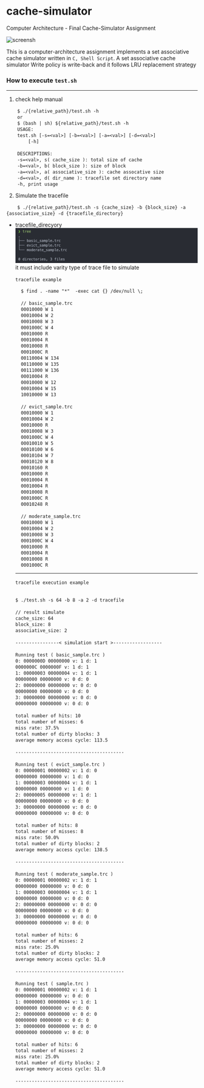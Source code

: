 # cache-simulator

Computer Architecture - Final Cache-Simulator Assignment

![screensh](https://camo.githubusercontent.com/08b40541bb7affad34943fab21e7c1e32fa88c99930c775b7db2dbb9e92d0047/68747470733a2f2f696d672e736869656c64732e696f2f62616467652f4c6963656e63652d4d49542d626c75652e737667)

This is a computer-architecture assignment implements a set associative cache simulator written in <code>C, Shell Script</code>. A set associative cache simulator Write policy is write-back and it follows LRU replacement strategy

### How to execute <code>test.sh</code>

---

1. check help manual

```
    $ ./{relative_path}/test.sh -h
    or
    $ (bash | sh) ${relative_path}/test.sh -h
    USAGE:
    test.sh [-s=<val>] [-b=<val>] [-a=<val>] [-d=<val>]
        [-h]

    DESCRIPTIONS:
    -s=<val>, s( cache_size ): total size of cache
    -b=<val>, b( block_size ): size of block
    -a=<val>, a( associative_size ): cache assocative size
    -d=<val>, d( dir_name ): tracefile set directory name
    -h, print usage
```

2. Simulate the tracefile

```
    $ ./{relative_path}/test.sh -s {cache_size} -b {block_size} -a {associative_size} -d {tracefile_directory}
```

- tracefile_direcyory
  ![screensh](./img/tracefile_dir.png)
  it must include varity type of trace file to simulate

  <code>tracefile example</code>

  ```
    $ find . -name "*"  -exec cat {} /dev/null \;

    // basic_sample.trc
    00010000 W 1
    00010004 W 2
    00010008 W 3
    0001000C W 4
    00010000 R
    00010004 R
    00010008 R
    0001000C R
    00110004 W 134
    00110000 W 135
    00111000 W 136
    00010004 R
    00010000 W 12
    00010004 W 15
    10010000 W 13

    // evict_sample.trc
    00010000 W 1
    00010004 W 2
    00010000 R
    00010008 W 3
    0001000C W 4
    00010010 W 5
    00010100 W 6
    00010104 W 7
    00010120 W 8
    00010160 R
    00010000 R
    00010004 R
    00010004 R
    00010008 R
    0001000C R
    00010248 R

    // moderate_sample.trc
    00010000 W 1
    00010004 W 2
    00010008 W 3
    0001000C W 4
    00010000 R
    00010004 R
    00010008 R
    0001000C R
  ```

  ***

  <code>tracefile execution example</code>

  ```

  $ ./test.sh -s 64 -b 8 -a 2 -d tracefile

  // result simulate
  cache_size: 64
  block_size: 8
  associative_size: 2

  ----------------< simulation start >------------------

  Running test ( basic_sample.trc )
  0: 0000000D 00000000 v: 1 d: 1
  0000000C 0000000F v: 1 d: 1
  1: 00000003 00000004 v: 1 d: 1
  00000000 00000000 v: 0 d: 0
  2: 00000000 00000000 v: 0 d: 0
  00000000 00000000 v: 0 d: 0
  3: 00000000 00000000 v: 0 d: 0
  00000000 00000000 v: 0 d: 0

  total number of hits: 10
  total number of misses: 6
  miss rate: 37.5%
  total number of dirty blocks: 3
  average memory access cycle: 113.5

  ----------------------------------------

  Running test ( evict_sample.trc )
  0: 00000001 00000002 v: 1 d: 0
  00000000 00000000 v: 1 d: 0
  1: 00000003 00000004 v: 1 d: 1
  00000000 00000000 v: 1 d: 0
  2: 00000005 00000000 v: 1 d: 1
  00000000 00000000 v: 0 d: 0
  3: 00000000 00000000 v: 0 d: 0
  00000000 00000000 v: 0 d: 0

  total number of hits: 8
  total number of misses: 8
  miss rate: 50.0%
  total number of dirty blocks: 2
  average memory access cycle: 138.5

  ----------------------------------------

  Running test ( moderate_sample.trc )
  0: 00000001 00000002 v: 1 d: 1
  00000000 00000000 v: 0 d: 0
  1: 00000003 00000004 v: 1 d: 1
  00000000 00000000 v: 0 d: 0
  2: 00000000 00000000 v: 0 d: 0
  00000000 00000000 v: 0 d: 0
  3: 00000000 00000000 v: 0 d: 0
  00000000 00000000 v: 0 d: 0

  total number of hits: 6
  total number of misses: 2
  miss rate: 25.0%
  total number of dirty blocks: 2
  average memory access cycle: 51.0

  ----------------------------------------

  Running test ( sample.trc )
  0: 00000001 00000002 v: 1 d: 1
  00000000 00000000 v: 0 d: 0
  1: 00000003 00000004 v: 1 d: 1
  00000000 00000000 v: 0 d: 0
  2: 00000000 00000000 v: 0 d: 0
  00000000 00000000 v: 0 d: 0
  3: 00000000 00000000 v: 0 d: 0
  00000000 00000000 v: 0 d: 0

  total number of hits: 6
  total number of misses: 2
  miss rate: 25.0%
  total number of dirty blocks: 2
  average memory access cycle: 51.0

  ----------------------------------------
  ```
